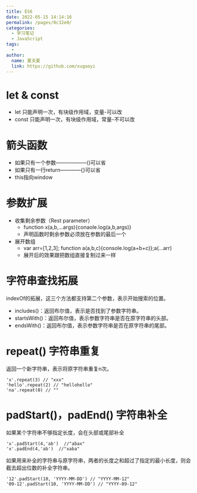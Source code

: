 ```yaml
---
title: ES6
date: 2022-05-15 14:14:16
permalink: /pages/0c32e0/
categories:
  - 学习笔记
  - JavaScript
tags:
  - 
author: 
  name: 夏天夏
  link: https://github.com/xugaoyi
---
```

# let & const

- let 只能声明一次，有块级作用域，变量-可以改
- const 只能声明一次，有块级作用域，常量-不可以改
# 箭头函数
- 如果只有一个参数——————()可以省
- 如果只有一行return————{}可以省
- this指向window
# 参数扩展
- 收集剩余参数（Rest parameter）
    - function x(a,b,...args){conaole.log(a,b,args)}
    - 声明函数时剩余参数必须放在参数的最后一个
- 展开数组
    - var arr=[1,2,3]; function a(a,b,c){console.log(a+b+c)};a(...arr)
    - 展开后的效果跟把数组直接复制过来一样
# 字符串查找拓展
indexOf的拓展，这三个方法都支持第二个参数，表示开始搜索的位置。
- includes()：返回布尔值，表示是否找到了参数字符串。
- startsWith()：返回布尔值，表示参数字符串是否在原字符串的头部。
- endsWith()：返回布尔值，表示参数字符串是否在原字符串的尾部。

# repeat() 字符串重复
返回一个新字符串，表示将原字符串重复n次。 
```
'x'.repeat(3) // "xxx"
'hello'.repeat(2) // "hellohello"
'na'.repeat(0) // ""
```
# padStart()，padEnd() 字符串补全
如果某个字符串不够指定长度，会在头部或尾部补全
```
'x'.padStart(4,'ab')  //"abax"
'x'.padEnd(4,'ab')  //"xaba"
```
如果用来补全的字符串与原字符串，两者的长度之和超过了指定的最小长度，则会截去超出位数的补全字符串。
```
'12'.padStart(10, 'YYYY-MM-DD') // "YYYY-MM-12"
'09-12'.padStart(10, 'YYYY-MM-DD') // "YYYY-09-12"
```
